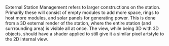 External Station Management refers to larger constructions on the station. Primarily these will consist of empty modules to add more space, rings to host more modules, and solar panels for generating power. This is done from a 3D external render of the station, where the entire station (and surrrounding area) is visible all at once. The view, while being 3D with 3D objects, should have a shader applied to still give it a similar pixel artstyle to the 2D internal view.